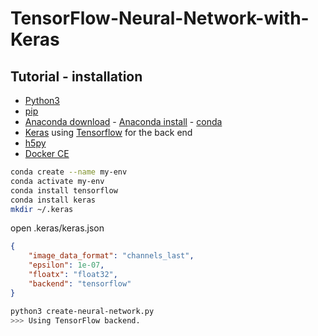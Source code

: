 # TensorFlow-Neural-Network-with-Keras

## Tutorial - installation
- [Python3](https://www.python.org/downloads/)
- [pip](https://pip.pypa.io/en/stable/installing/)
- [Anaconda download](https://www.anaconda.com/download/#linux) - [Anaconda install](https://docs.anaconda.com/anaconda/install/) - [conda](https://conda.io/docs/user-guide/getting-started.html)
- [Keras](https://keras.io/#installation) using [Tensorflow](https://www.tensorflow.org/install/) for the back end
- [h5py](http://docs.h5py.org/en/latest/build.html)
- [Docker CE](https://docs.docker.com/install/)

```bash
conda create --name my-env
conda activate my-env
conda install tensorflow
conda install keras
mkdir ~/.keras
```
open .keras/keras.json
```json
{
    "image_data_format": "channels_last",
    "epsilon": 1e-07,
    "floatx": "float32",
    "backend": "tensorflow"
}
```
```bash
python3 create-neural-network.py
>>> Using TensorFlow backend.
```
